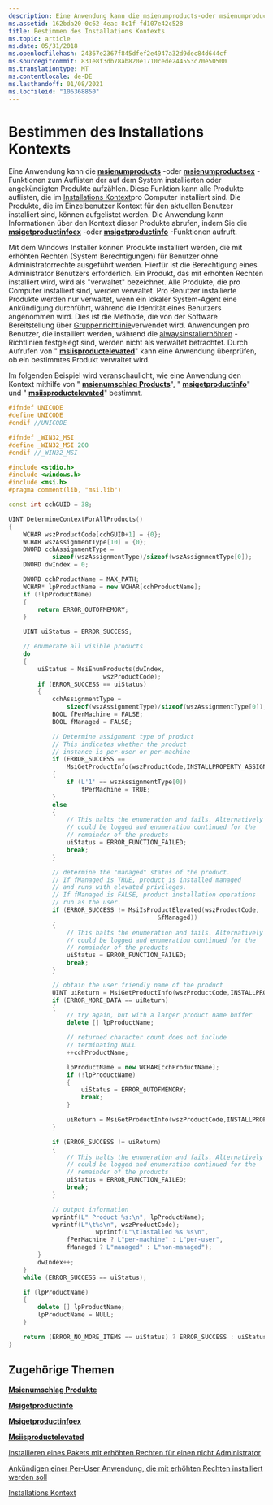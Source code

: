 ```yaml
---
description: Eine Anwendung kann die msienumproducts-oder msienumproductsex-Funktionen zum Auflisten der auf dem System installierten oder angekündigten Produkte aufzählen.
ms.assetid: 162bda20-0c62-4eac-8c1f-fd107e42c528
title: Bestimmen des Installations Kontexts
ms.topic: article
ms.date: 05/31/2018
ms.openlocfilehash: 24367e2367f845dfef2e4947a32d9dec84d644cf
ms.sourcegitcommit: 831e8f3db78ab820e1710cede244553c70e50500
ms.translationtype: MT
ms.contentlocale: de-DE
ms.lasthandoff: 01/08/2021
ms.locfileid: "106368850"
---
```

# <a name="determining-installation-context"></a>Bestimmen des Installations Kontexts

Eine Anwendung kann die [**msienumproducts**](/windows/desktop/api/Msi/nf-msi-msienumproductsa) -oder [**msienumproductsex**](/windows/desktop/api/Msi/nf-msi-msienumproductsexa) -Funktionen zum Auflisten der auf dem System installierten oder angekündigten Produkte aufzählen. Diese Funktion kann alle Produkte auflisten, die im [Installations Kontext](installation-context.md)pro Computer installiert sind. Die Produkte, die im Einzelbenutzer Kontext für den aktuellen Benutzer installiert sind, können aufgelistet werden. Die Anwendung kann Informationen über den Kontext dieser Produkte abrufen, indem Sie die [**msigetproductinfoex**](/windows/desktop/api/Msi/nf-msi-msigetproductinfoexa) -oder [**msigetproductinfo**](/windows/desktop/api/Msi/nf-msi-msigetproductinfoa) -Funktionen aufruft.

Mit dem Windows Installer können Produkte installiert werden, die mit erhöhten Rechten (System Berechtigungen) für Benutzer ohne Administratorrechte ausgeführt werden. Hierfür ist die Berechtigung eines Administrator Benutzers erforderlich. Ein Produkt, das mit erhöhten Rechten installiert wird, wird als "verwaltet" bezeichnet. Alle Produkte, die pro Computer installiert sind, werden verwaltet. Pro Benutzer installierte Produkte werden nur verwaltet, wenn ein lokaler System-Agent eine Ankündigung durchführt, während die Identität eines Benutzers angenommen wird. Dies ist die Methode, die von der Software Bereitstellung über [Gruppenrichtlinie](/previous-versions/windows/desktop/Policy/group-policy-start-page)verwendet wird. Anwendungen pro Benutzer, die installiert werden, während die [alwaysinstallerhöhten](alwaysinstallelevated.md) -Richtlinien festgelegt sind, werden nicht als verwaltet betrachtet. Durch Aufrufen von " [**msiisproductelevated**](/windows/desktop/api/Msi/nf-msi-msiisproductelevateda)" kann eine Anwendung überprüfen, ob ein bestimmtes Produkt verwaltet wird.

Im folgenden Beispiel wird veranschaulicht, wie eine Anwendung den Kontext mithilfe von " [**msienumschlag Products**](/windows/desktop/api/Msi/nf-msi-msienumproductsa)", " [**msigetproductinfo**](/windows/desktop/api/Msi/nf-msi-msigetproductinfoa)" und " [**msiisproductelevated**](/windows/desktop/api/Msi/nf-msi-msiisproductelevateda)" bestimmt.


```C++
#ifndef UNICODE
#define UNICODE
#endif //UNICODE

#ifndef _WIN32_MSI
#define _WIN32_MSI 200
#endif //_WIN32_MSI

#include <stdio.h>
#include <windows.h>
#include <msi.h>
#pragma comment(lib, "msi.lib")

const int cchGUID = 38;

UINT DetermineContextForAllProducts()
{
    WCHAR wszProductCode[cchGUID+1] = {0};
    WCHAR wszAssignmentType[10] = {0};
    DWORD cchAssignmentType = 
            sizeof(wszAssignmentType)/sizeof(wszAssignmentType[0]);
    DWORD dwIndex = 0;

    DWORD cchProductName = MAX_PATH;
    WCHAR* lpProductName = new WCHAR[cchProductName];
    if (!lpProductName)
    {
        return ERROR_OUTOFMEMORY;
    }

    UINT uiStatus = ERROR_SUCCESS;

    // enumerate all visible products
    do
    {
        uiStatus = MsiEnumProducts(dwIndex,
                          wszProductCode);
        if (ERROR_SUCCESS == uiStatus)
        {
            cchAssignmentType = 
                sizeof(wszAssignmentType)/sizeof(wszAssignmentType[0]);
            BOOL fPerMachine = FALSE;
            BOOL fManaged = FALSE;

            // Determine assignment type of product
            // This indicates whether the product
            // instance is per-user or per-machine
            if (ERROR_SUCCESS == 
                MsiGetProductInfo(wszProductCode,INSTALLPROPERTY_ASSIGNMENTTYPE,wszAssignmentType,&cchAssignmentType))
            {
                if (L'1' == wszAssignmentType[0])
                    fPerMachine = TRUE;
            }
            else
            {
                // This halts the enumeration and fails. Alternatively the error
                // could be logged and enumeration continued for the
                // remainder of the products
                uiStatus = ERROR_FUNCTION_FAILED;
                break;
            }

            // determine the "managed" status of the product.
            // If fManaged is TRUE, product is installed managed
            // and runs with elevated privileges.
            // If fManaged is FALSE, product installation operations
            // run as the user.
            if (ERROR_SUCCESS != MsiIsProductElevated(wszProductCode,
                                         &fManaged))
            {
                // This halts the enumeration and fails. Alternatively the error
                // could be logged and enumeration continued for the
                // remainder of the products
                uiStatus = ERROR_FUNCTION_FAILED;
                break;
            }

            // obtain the user friendly name of the product
            UINT uiReturn = MsiGetProductInfo(wszProductCode,INSTALLPROPERTY_PRODUCTNAME,lpProductName,&cchProductName);
            if (ERROR_MORE_DATA == uiReturn)
            {
                // try again, but with a larger product name buffer
                delete [] lpProductName;

                // returned character count does not include
                // terminating NULL
                ++cchProductName;

                lpProductName = new WCHAR[cchProductName];
                if (!lpProductName)
                {
                    uiStatus = ERROR_OUTOFMEMORY;
                    break;
                }

                uiReturn = MsiGetProductInfo(wszProductCode,INSTALLPROPERTY_PRODUCTNAME,lpProductName,&cchProductName);
            }

            if (ERROR_SUCCESS != uiReturn)
            {
                // This halts the enumeration and fails. Alternatively the error
                // could be logged and enumeration continued for the
                // remainder of the products
                uiStatus = ERROR_FUNCTION_FAILED;
                break;
            }

            // output information
            wprintf(L" Product %s:\n", lpProductName);
            wprintf(L"\t%s\n", wszProductCode);
                        wprintf(L"\tInstalled %s %s\n", 
                fPerMachine ? L"per-machine" : L"per-user",
                fManaged ? L"managed" : L"non-managed");
        }
        dwIndex++;
    }
    while (ERROR_SUCCESS == uiStatus);

    if (lpProductName)
    {
        delete [] lpProductName;
        lpProductName = NULL;
    }

    return (ERROR_NO_MORE_ITEMS == uiStatus) ? ERROR_SUCCESS : uiStatus;
}
```



## <a name="related-topics"></a>Zugehörige Themen

<dl> <dt>

[**Msienumschlag Produkte**](/windows/desktop/api/Msi/nf-msi-msienumproductsa)
</dt> <dt>

[**Msigetproductinfo**](/windows/desktop/api/Msi/nf-msi-msigetproductinfoa)
</dt> <dt>

[**Msigetproductinfoex**](/windows/desktop/api/Msi/nf-msi-msigetproductinfoexa)
</dt> <dt>

[**Msiisproductelevated**](/windows/desktop/api/Msi/nf-msi-msiisproductelevateda)
</dt> <dt>

[Installieren eines Pakets mit erhöhten Rechten für einen nicht Administrator](installing-a-package-with-elevated-privileges-for-a-non-admin.md)
</dt> <dt>

[Ankündigen einer Per-User Anwendung, die mit erhöhten Rechten installiert werden soll](advertising-a-per-user-application-to-be-installed-with-elevated-privileges.md)
</dt> <dt>

[Installations Kontext](installation-context.md)
</dt> </dl>

 

 
